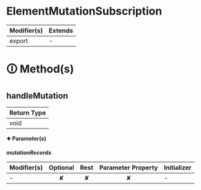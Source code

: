 # ElementMutationSubscription

| Modifier(s)                            | Extends                                    |
|----------------------------------------|--------------------------------------------|
| export | - |

# &#128712; Method(s)

## handleMutation

| Return Type                       |
|-----------------------------------|
| void |

**&#128966; Parameter(s)**

_**mutationRecords**_

| Modifier(s)                              | Optional                           | Rest                          | Parameter Property                          | Initializer                       |
|------------------------------------------|:----------------------------------:|:-----------------------------:|:-------------------------------------------:|-----------------------------------|
| - | ✘  | ✘ | ✘ | - |